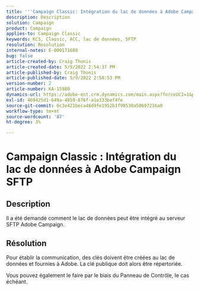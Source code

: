 ```yaml
---
title: '''Campaign Classic: Intégration du lac de données à Adobe Campaign SFTP"'
description: Description
solution: Campaign
product: Campaign
applies-to: Campaign Classic
keywords: KCS, Classic, ACC, lac de données, SFTP
resolution: Resolution
internal-notes: E-000171688
bug: false
article-created-by: Craig Thonis
article-created-date: 5/9/2022 2:54:37 PM
article-published-by: Craig Thonis
article-published-date: 5/9/2022 2:58:53 PM
version-number: 2
article-number: KA-15980
dynamics-url: https://adobe-ent.crm.dynamics.com/main.aspx?forceUCI=1&pagetype=entityrecord&etn=knowledgearticle&id=537447ec-a7cf-ec11-a7b5-00224809c196
exl-id: 469425d1-649a-4859-876f-a1e333bef4fe
source-git-commit: 0c3e421beca46d9fe1952b1f98538a50697216a0
workflow-type: tm+mt
source-wordcount: '87'
ht-degree: 3%

---
```


# Campaign Classic : Intégration du lac de données à Adobe Campaign SFTP

## Description


Il a été demandé comment le lac de données peut être intégré au serveur SFTP Adobe Campaign.


## Résolution


Pour établir la communication, des clés doivent être créées au lac de données et fournies à Adobe. La clé publique doit alors être répertoriée.



Vous pouvez également le faire par le biais du Panneau de Contrôle, le cas échéant.
